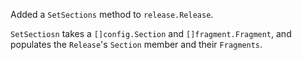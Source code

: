 Added a `SetSections` method to `release.Release`.

`SetSectiosn` takes a `[]config.Section` and `[]fragment.Fragment`,
and populates the `Release`'s `Section` member
and their `Fragments`.
